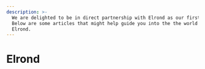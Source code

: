 ```yaml
---
description: >-
  We are delighted to be in direct partnership with Elrond as our first project.
  Below are some articles that might help guide you into the the world of
  Elrond.
---
```


# Elrond

